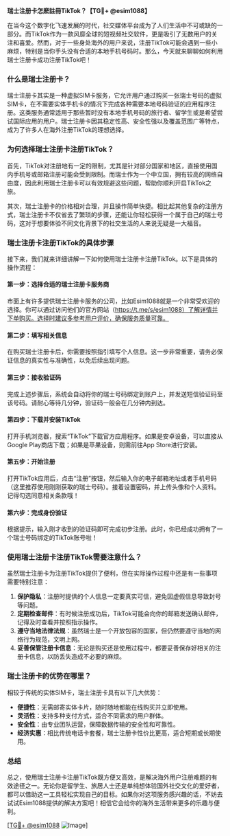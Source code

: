 **瑞士注册卡怎麽註冊TikTok？【TG💪+ @esim1088】**

在当今这个数字化飞速发展的时代，社交媒体平台成为了人们生活中不可或缺的一部分。而TikTok作为一款风靡全球的短视频社交软件，更是吸引了无数用户的关注和喜爱。然而，对于一些身处海外的用户来说，注册TikTok可能会遇到一些小麻烦，特别是当你手头没有合适的本地手机号码时。那么，今天就来聊聊如何利用瑞士注册卡成功注册TikTok吧！

### **什么是瑞士注册卡？**

瑞士注册卡其实是一种虚拟SIM卡服务，它允许用户通过购买一张瑞士号码的虚拟SIM卡，在不需要实体手机卡的情况下完成各种需要本地号码验证的应用程序注册。这类服务通常适用于那些暂时没有本地手机号码的旅行者、留学生或是希望尝试国际应用的用户。瑞士注册卡因其稳定性高、安全性强以及覆盖范围广等特点，成为了许多人在海外注册TikTok的理想选择。

### **为何选择瑞士注册卡注册TikTok？**

首先，TikTok对注册地有一定的限制，尤其是针对部分国家和地区，直接使用国内手机号或邮箱注册可能会受到限制。而瑞士作为一个中立国，拥有较高的网络自由度，因此利用瑞士注册卡可以有效规避这些问题，帮助你顺利开启TikTok之旅。

其次，瑞士注册卡的价格相对合理，并且操作简单快捷。相比起其他复杂的注册方式，瑞士注册卡不仅省去了繁琐的步骤，还能让你轻松获得一个属于自己的瑞士号码，这对于想要体验不同文化背景下的社交生活的人来说无疑是一大福音。

### **瑞士注册卡注册TikTok的具体步骤**

接下来，我们就来详细讲解一下如何使用瑞士注册卡注册TikTok。以下是具体的操作流程：

#### **第一步：选择合适的瑞士注册卡服务商**
市面上有许多提供瑞士注册卡服务的公司，比如Esim1088就是一个非常受欢迎的选择。你可以通过访问他们的官方网站（https://t.me/s/esim1088）了解详情并下单购买。选择时建议多参考用户评价，确保服务质量可靠。

#### **第二步：填写相关信息**
在购买瑞士注册卡后，你需要按照指引填写个人信息。这一步非常重要，请务必保证信息的真实性与准确性，以免后续出现问题。

#### **第三步：接收验证码**
完成上述步骤后，系统会自动将你的瑞士号码绑定到账户上，并发送短信验证码至该号码。请耐心等待几分钟，验证码一般会在几分钟内到达。

#### **第四步：下载并安装TikTok**
打开手机浏览器，搜索“TikTok”下载官方应用程序。如果是安卓设备，可以直接从Google Play商店下载；如果是苹果设备，则需前往App Store进行安装。

#### **第五步：开始注册**
打开TikTok应用后，点击“注册”按钮，然后输入你的电子邮箱地址或者手机号码（这里推荐使用刚刚获取的瑞士号码）。接着设置密码，并上传头像和个人资料。记得勾选同意相关条款哦！

#### **第六步：完成身份验证**
根据提示，输入刚才收到的验证码即可完成初步注册。此时，你已经成功拥有了一个瑞士号码绑定的TikTok账号啦！

### **使用瑞士注册卡注册TikTok需要注意什么？**

虽然瑞士注册卡为注册TikTok提供了便利，但在实际操作过程中还是有一些事项需要特别注意：

1. **保护隐私**：注册时提供的个人信息一定要真实可信，避免因虚假信息导致封号等问题。
2. **定期检查邮件**：有时候注册成功后，TikTok可能会向你的邮箱发送确认邮件，记得及时查看并按照指示操作。
3. **遵守当地法律法规**：虽然瑞士是一个开放包容的国家，但仍然要遵守当地的网络行为规范，文明上网。
4. **妥善保管注册卡信息**：无论是购买还是使用过程中，都要妥善保存好相关的注册卡信息，以防丢失造成不必要的麻烦。

### **瑞士注册卡的优势在哪里？**

相较于传统的实体SIM卡，瑞士注册卡具有以下几大优势：

- **便捷性**：无需邮寄实体卡片，随时随地都能在线购买并立即使用。
- **灵活性**：支持多种支付方式，适合不同需求的用户群体。
- **安全性**：由专业团队运营，保障数据传输的安全性和可靠性。
- **经济实惠**：相比传统电话卡套餐，瑞士注册卡性价比更高，适合短期或长期使用。

### **总结**

总之，使用瑞士注册卡注册TikTok既方便又高效，是解决海外用户注册难题的有效途径之一。无论你是留学生、旅居人士还是单纯想体验国外社交文化的爱好者，都可以借助这一工具轻松实现自己的目标。如果你对这项服务感兴趣的话，不妨去试试Esim1088提供的解决方案吧！相信它会给你的海外生活带来更多的乐趣与便利。

[[TG💪+ @esim1088](https://t.me/s/esim1088) ![Image](https://i.postimg.cc/4NQfJmqS/Snipaste-2025-05-13-00-14-12.png)]